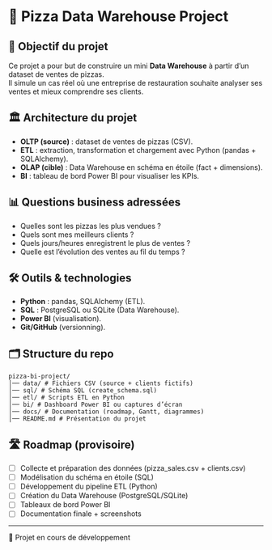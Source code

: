 # 🍕 Pizza Data Warehouse Project

## 🎯 Objectif du projet
Ce projet a pour but de construire un mini **Data Warehouse** à partir d’un dataset de ventes de pizzas.  
Il simule un cas réel où une entreprise de restauration souhaite analyser ses ventes et mieux comprendre ses clients.  

## 🏛️ Architecture du projet

- **OLTP (source)** : dataset de ventes de pizzas (CSV).  
- **ETL** : extraction, transformation et chargement avec Python (pandas + SQLAlchemy).  
- **OLAP (cible)** : Data Warehouse en schéma en étoile (fact + dimensions).  
- **BI** : tableau de bord Power BI pour visualiser les KPIs.  

## 📊 Questions business adressées
- Quelles sont les pizzas les plus vendues ?  
- Quels sont mes meilleurs clients ?  
- Quels jours/heures enregistrent le plus de ventes ?  
- Quelle est l’évolution des ventes au fil du temps ?  

## 🛠️ Outils & technologies
- **Python** : pandas, SQLAlchemy (ETL).  
- **SQL** : PostgreSQL ou SQLite (Data Warehouse).  
- **Power BI** (visualisation).  
- **Git/GitHub** (versionning).  

## 🗂️ Structure du repo

```text
pizza-bi-project/
│── data/ # Fichiers CSV (source + clients fictifs)
│── sql/ # Schéma SQL (create_schema.sql)
│── etl/ # Scripts ETL en Python
│── bi/ # Dashboard Power BI ou captures d’écran
│── docs/ # Documentation (roadmap, Gantt, diagrammes)
│── README.md # Présentation du projet
```


## 🛣️ Roadmap (provisoire)
- [ ] Collecte et préparation des données (pizza_sales.csv + clients.csv)  
- [ ] Modélisation du schéma en étoile (SQL)  
- [ ] Développement du pipeline ETL (Python)  
- [ ] Création du Data Warehouse (PostgreSQL/SQLite)  
- [ ] Tableaux de bord Power BI  
- [ ] Documentation finale + screenshots  

---
🚀 Projet en cours de développement

